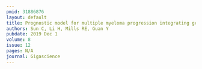```yaml
---
pmid: 31886876
layout: default
title: Prognostic model for multiple myeloma progression integrating gene expression and clinical features.
authors: Sun C, Li H, Mills RE, Guan Y
pubdate: 2019 Dec 1
volume: 8
issue: 12
pages: N/A
journal: Gigascience
---
```

